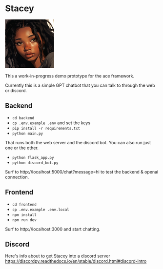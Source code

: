 # Stacey
![stacey-160.png](frontend/public/images/stacey-160.png)

This a work-in-progress demo prototype for the ace framework.

Currently this is a simple GPT chatbot that you can talk to through the web or discord.

## Backend
- `cd backend`
- `cp .env.example .env` and set the keys
- `pip install -r requirements.txt`
- `python main.py`

That runs both the web server and the discord bot. You can also run just one or the other.
- `python flask_app.py`
- `python discord_bot.py`

Surf to http://localhost:5000/chat?message=hi to test the backend & openai connection.

## Frontend
- `cd frontend`
- `cp .env.example .env.local`
- `npm install`
- `npm run dev`

Surf to http://localhost:3000 and start chatting.

## Discord

Here's info about to get Stacey into a discord server
https://discordpy.readthedocs.io/en/stable/discord.html#discord-intro